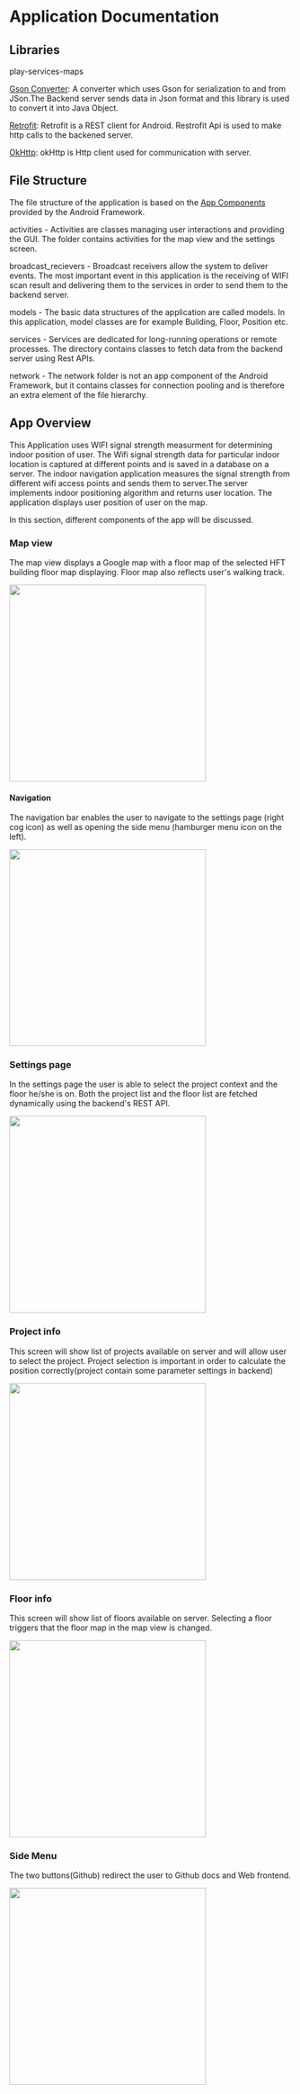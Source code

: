 # Application Documentation

## Libraries
play-services-maps

[Gson Converter](https://github.com/square/retrofit/tree/master/retrofit-converters/gson):
A converter which uses  Gson for serialization to and from JSon.The Backend server sends data in
Json format and this library is used to convert it into Java Object.

[Retrofit](http://square.github.io/retrofit/):
Retrofit is a REST client for Android. Restrofit Api is used to make http calls to the backened server.

[OkHttp](http://square.github.io/okhttp/):
okHttp is Http client used for communication with server.


## File Structure
The file structure of the application is based on the [App Components](https://developer.android.com/guide/components/fundamentals.html#Components) provided by the Android Framework. 

activities - Activities are classes managing user interactions and providing the GUI.
The folder contains activities for the map view and the settings screen.

broadcast_recievers - Broadcast receivers allow the system to deliver events. 
The most important event in this application is the receiving of WIFI scan result and delivering them to the services in order to send them to the backend server.

models - The basic data structures of the application are called models. 
In this application, model classes are for example Building, Floor, Position etc.

services - Services are dedicated for long-running operations or remote processes. 
The directory contains classes to fetch data from the backend server using Rest APIs.

network - The network folder is not an app component of the Android Framework, but it contains classes for connection pooling and is therefore an extra element of the file hierarchy.

## App Overview
This Application uses WIFI signal strength measurment for determining indoor position of user.
The Wifi signal strength data for particular indoor location is captured at different points
and is saved in a database on a server. The indoor navigation application measures the signal strength
from different wifi access points and sends them to server.The server implements indoor positioning
algorithm and returns user location. The application displays user position of user on the map.


In this section, different components of the app will be discussed.

### Map view

The map view displays a Google map with a floor map of the selected HFT building floor map displaying.
Floor map also reflects user's walking track.

<img src="images/map_view_1.png" width="350px">

#### Navigation

The navigation bar enables the user to navigate to the settings page (right cog icon) as well as opening the side menu (hamburger menu icon on the left).

<img src="images/navigation_bar.png" width="350px">

### Settings page

In the settings page the user is able to select the project context and the floor he/she is on. Both the project list and the floor list are fetched dynamically using the backend's REST API.


<img src="images/settings.png" width="350px">

### Project info
This screen will show list of projects available on server and will allow user to select the project.
Project selection is important in order to calculate the position correctly(project contain some
parameter settings in backend)

<img src="images/settings_project_list.png" width="350px">

### Floor info
This screen will show list of floors available on server. Selecting a floor triggers that the floor
map in the map view is changed.

<img src="images/settings_floor_list.png" width="350px">


### Side Menu
The two buttons(Github) redirect the user to Github docs and Web frontend.

<img src="images/side_menu.png" width="350px">
